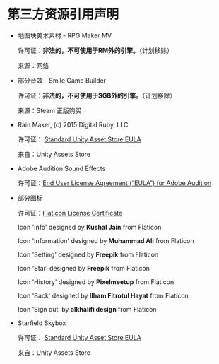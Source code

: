 # 第三方资源引用声明

* 地图块美术素材 - RPG Maker MV

  许可证：**非法的，不可使用于RM外的引擎。**（计划移除）

  来源：网络

* 部分音效 - Smile Game Builder

  许可证：**非法的，不可使用于SGB外的引擎。**（计划移除）

  来源：Steam 正版购买

* Rain Maker, (c) 2015 Digital Ruby, LLC 

  许可证： [Standard Unity Asset Store EULA](https://unity3d.com/legal/as_terms)

  来自：Unity Assets Store

* Adobe Audition Sound Effects

  许可证：[End User License Agreement (“EULA”) for Adobe Audition](https://www.adobe.com/legal/terms.html)
  
* 部分图标

  许可证：[Flaticon License Certificate](https://media.flaticon.com/license/license.pdf)

  Icon 'Info' designed by **Kushal Jain** from Flaticon

  Icon 'Information' designed by **Muhammad Ali** from Flaticon

  Icon 'Setting' designed by **Freepik** from Flaticon

  Icon 'Star' designed by **Freepik** from Flaticon

  Icon 'History' designed by **Pixelmeetup** from Flaticon

  Icon 'Back' designed by **Ilham Fitrotul Hayat** from Flaticon

  Icon 'Sign out' by **alkhalifi design** from Flaticon

* Starfield Skybox

  许可证： [Standard Unity Asset Store EULA](https://unity3d.com/legal/as_terms)

  来自：Unity Assets Store